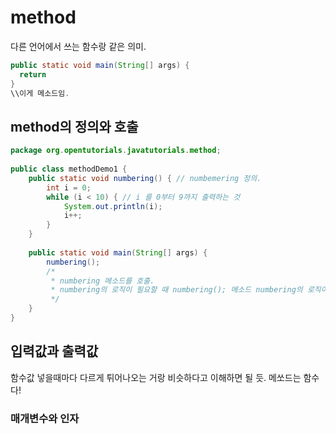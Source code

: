 # method
다른 언어에서 쓰는 함수랑 같은 의미.

```java
public static void main(String[] args) {
  return
}
\\이게 메소드임.
```

## method의 정의와 호출

```java
package org.opentutorials.javatutorials.method;
 
public class methodDemo1 {
    public static void numbering() { // numbemering 정의. 
        int i = 0;
        while (i < 10) { // i 를 0부터 9까지 출력하는 것
            System.out.println(i);
            i++;
        }
    }
 
    public static void main(String[] args) {
        numbering(); 
        /* 
         * numbering 메소드를 호출.
         * numbering의 로직이 필요할 때 numbering(); 메소드 numbering의 로직이 실행
         */
    }
}
```

## 입력값과 출력값
함수값 넣을때마다 다르게 튀어나오는 거랑 비슷하다고 이해하면 될 듯. 메쏘드는 함수다!

### 매개변수와 인자


